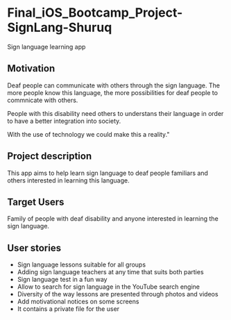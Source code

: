 # Final_iOS_Bootcamp_Project-SignLang-Shuruq
Sign language learning app

## Motivation
Deaf people can communicate with others through the sign language. The more people know this language, the more possibilities for deaf people to commnicate with others. 

People with this disability need others to understans their language in order to have a better integration into society.

With the use of technology we could make this a reality."


## Project description
This app aims to help learn sign language to deaf people familiars and others interested in learning this language.


## Target Users
Family of people with deaf disability and anyone interested in learning the sign language.


## User stories
   - Sign language lessons suitable for all groups
   - Adding sign language teachers at any time that suits both parties
   - Sign language test in a fun way
   - Allow to search for sign language in the YouTube search engine
   - Diversity of the way lessons are presented through photos and videos
   - Add motivational notices on some screens
   - It contains a private file for the user
